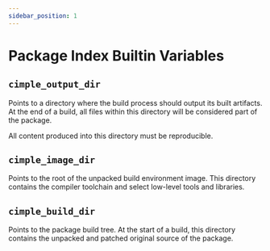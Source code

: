 ```yaml
---
sidebar_position: 1
---
```


# Package Index Builtin Variables

## `cimple_output_dir`

Points to a directory where the build process should output its built artifacts.
At the end of a build, all files within this directory will be considered part of the package.

All content produced into this directory must be reproducible.

## `cimple_image_dir`

Points to the root of the unpacked build environment image.
This directory contains the compiler toolchain and select low-level tools and libraries.

## `cimple_build_dir`

Points to the package build tree.
At the start of a build, this directory contains the unpacked and patched original source of the package.